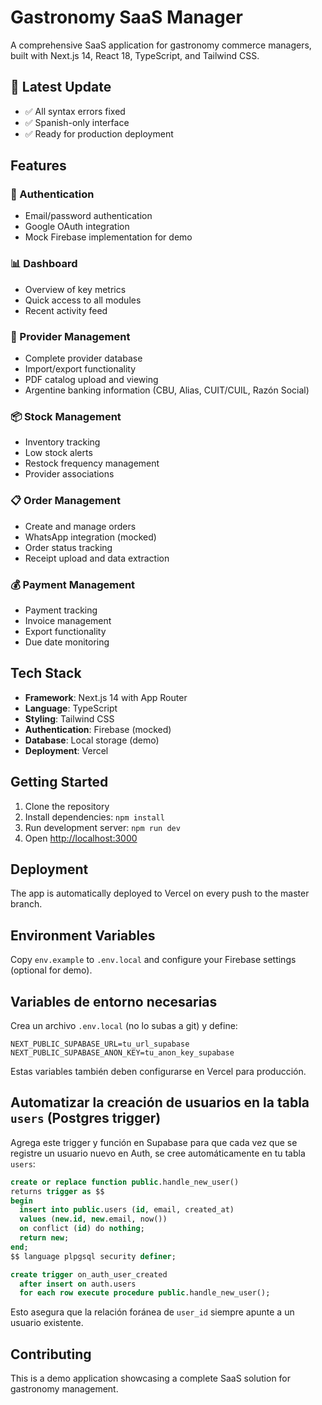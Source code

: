 # Gastronomy SaaS Manager

A comprehensive SaaS application for gastronomy commerce managers, built with Next.js 14, React 18, TypeScript, and Tailwind CSS.

## 🚀 Latest Update
- ✅ All syntax errors fixed
- ✅ Spanish-only interface
- ✅ Ready for production deployment

## Features

### 🔐 Authentication
- Email/password authentication
- Google OAuth integration
- Mock Firebase implementation for demo

### 📊 Dashboard
- Overview of key metrics
- Quick access to all modules
- Recent activity feed

### 👥 Provider Management
- Complete provider database
- Import/export functionality
- PDF catalog upload and viewing
- Argentine banking information (CBU, Alias, CUIT/CUIL, Razón Social)

### 📦 Stock Management
- Inventory tracking
- Low stock alerts
- Restock frequency management
- Provider associations

### 📋 Order Management
- Create and manage orders
- WhatsApp integration (mocked)
- Order status tracking
- Receipt upload and data extraction

### 💰 Payment Management
- Payment tracking
- Invoice management
- Export functionality
- Due date monitoring

## Tech Stack

- **Framework**: Next.js 14 with App Router
- **Language**: TypeScript
- **Styling**: Tailwind CSS
- **Authentication**: Firebase (mocked)
- **Database**: Local storage (demo)
- **Deployment**: Vercel

## Getting Started

1. Clone the repository
2. Install dependencies: `npm install`
3. Run development server: `npm run dev`
4. Open [http://localhost:3000](http://localhost:3000)

## Deployment

The app is automatically deployed to Vercel on every push to the master branch.

## Environment Variables

Copy `env.example` to `.env.local` and configure your Firebase settings (optional for demo).

## Variables de entorno necesarias

Crea un archivo `.env.local` (no lo subas a git) y define:

```
NEXT_PUBLIC_SUPABASE_URL=tu_url_supabase
NEXT_PUBLIC_SUPABASE_ANON_KEY=tu_anon_key_supabase
```

Estas variables también deben configurarse en Vercel para producción.

## Automatizar la creación de usuarios en la tabla `users` (Postgres trigger)

Agrega este trigger y función en Supabase para que cada vez que se registre un usuario nuevo en Auth, se cree automáticamente en tu tabla `users`:

```sql
create or replace function public.handle_new_user()
returns trigger as $$
begin
  insert into public.users (id, email, created_at)
  values (new.id, new.email, now())
  on conflict (id) do nothing;
  return new;
end;
$$ language plpgsql security definer;

create trigger on_auth_user_created
  after insert on auth.users
  for each row execute procedure public.handle_new_user();
```

Esto asegura que la relación foránea de `user_id` siempre apunte a un usuario existente.

## Contributing

This is a demo application showcasing a complete SaaS solution for gastronomy management.
 